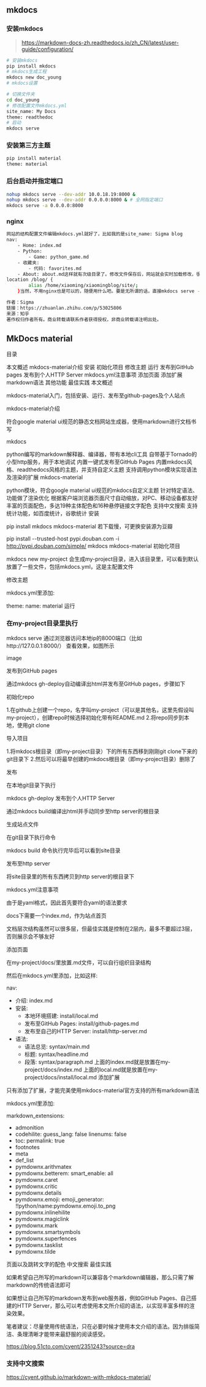 ## mkdocs

### 安装mkdocs

> https://markdown-docs-zh.readthedocs.io/zh_CN/latest/user-guide/configuration/

```bash
# 安装mkdocs
pip install mkdocs
# mkdocs生成工程
mkdocs new doc_young
# mkdocs设置

# 切换文件夹
cd doc_young
# 修改配置文件mkdocs.yml
site_name: My Docs
theme: readthedoc
# 启动
mkdocs serve
```

### 安装第三方主题

```bash
pip install material
theme: material
```

### 后台启动并指定端口

```bash
nohup mkdocs serve --dev-addr 10.0.18.19:8000 &
nohup mkdocs serve --dev-addr 0.0.0.0:8000 & # 全网指定端口
mkdocs serve -a 0.0.0.0:8000
```

### nginx

```bash
网站的结构配置文件编辑mkdocs.yml就好了，比如我的是site_name: Sigma blog
nav:
    - Home: index.md
    - Python:
        - Game: python_game.md
    - 收藏夹:
        - 代码: favorites.md
    - About: about.md这样就有次级目录了。修改文件保存后，网站就会实时加载修改，很方便。做好了后要发布，执行命令mkdocs build把site文件夹的东西拷到服务器就好了，至此大功告成。我服务器用的是nginx，原来已经有网站了，所以就做了nginx端口转发，之前用的uwsgi，有点转不过弯来，google了下其实转到静态文件所在的目录就好了。
location /blog/ {
        alias /home/xiaoming/xiaomingblog/site/;
	}当然，不用nginx也是可以的，随便用什么吧。要是无所谓的话，直接mkdocs serve -a 0.0.0.0:8000就ok，简单粗暴。反正性能安全神马的，那都是后话了。

作者：Sigma
链接：https://zhuanlan.zhihu.com/p/53025806
来源：知乎
著作权归作者所有。商业转载请联系作者获得授权，非商业转载请注明出处。
```

## MkDocs material

目录

本文概述
mkdocs-material介绍
安装
初始化项目
修改主题
运行
发布到GitHub pages
发布到个人HTTP Server
mkdocs.yml注意事项
添加页面
添加扩展
markdown语法
其他功能
最佳实践
本文概述

mkdocs-material入门，包括安装、运行、发布至github-pages及个人站点

mkdocs-material介绍

符合google material ui规范的静态文档网站生成器，使用markdown进行文档书写

mkdocs

python编写的markdown解释器、编译器，带有本地cli工具
自带基于Tornado的小型http服务，用于本地调试
内置一键式发布至GitHub Pages
内置mkdocs风格、readthedocs风格的主题，并支持自定义主题
支持调用python模块实现语法及渲染的扩展
mkdocs-material

python模块，符合google material ui规范的mkdocs自定义主题
针对特定语法、功能做了渲染优化
根据客户端浏览器页面尺寸自动缩放，对PC、移动设备都友好
丰富的页面配色，多达19种主体配色和16种悬停链接文字配色
支持中文搜索
支持统计功能，如百度统计，谷歌统计
安装

pip install mkdocs mkdocs-material
若下载慢，可更换安装源为豆瓣

pip install --trusted-host pypi.douban.com -i http://pypi.douban.com/simple/ mkdocs mkdocs-material
初始化项目

mkdocs new my-project
会生成my-project目录，进入该目录里，可以看到默认放置了一些文件，包括mkdocs.yml，这是主配置文件

修改主题

mkdocs.yml里添加:

theme:
  name: material
运行

### 在my-project目录里执行

mkdocs serve
通过浏览器访问本地ip的8000端口（比如http://127.0.0.1:8000/） 查看效果，如图所示

image

发布到GitHub pages

通过mkdocs gh-deploy自动编译出html并发布至GitHub pages，步骤如下

初始化repo

1.在github上创建一个repo，名字叫my-project（可以是其他名，这里先假设叫my-project），创建repo时候选择初始化带有README.md
2.将repo同步到本地，使用git clone

导入项目

1.将mkdocs根目录（即my-project目录）下的所有东西移到刚刚git clone下来的git目录下
2.然后可以将最早创建的mkdocs根目录（即my-project目录）删除了

发布

在本地git目录下执行

mkdocs gh-deploy
发布到个人HTTP Server

通过mkdocs build编译出html并手动同步至http server的根目录

生成站点文件

在git目录下执行命令

mkdocs build
命令执行完毕后可以看到site目录

发布至http server

将site目录里的所有东西拷贝到http server的根目录下

mkdocs.yml注意事项

由于是yaml格式，因此首先要符合yaml的语法要求

docs下需要一个index.md，作为站点首页

文档层次结构虽然可以很多层，但最佳实践是控制在2层内，最多不要超过3层，否则展示会不够友好

添加页面

在my-project/docs/里放置.md文件，可以自行组织目录结构

然后在mkdocs.yml里添加，比如这样:

nav:
  - 介绍: index.md
  - 安装:
      - 本地环境搭建: install/local.md
      - 发布至GitHub Pages: install/github-pages.md
      - 发布至自己的HTTP Server: install/http-server.md
  - 语法:
      - 语法总览: syntax/main.md
      - 标题: syntax/headline.md
      - 段落: syntax/paragraph.md
上面的index.md就是放置在my-project/docs/index.md
上面的local.md就是放置在my-project/docs/install/local.md
添加扩展

只有添加了扩展，才能完美使用mkdocs-material官方支持的所有markdown语法

mkdocs.yml里添加:

markdown_extensions:
  - admonition
  - codehilite:
      guess_lang: false
      linenums: false
  - toc:
      permalink: true
  - footnotes
  - meta
  - def_list
  - pymdownx.arithmatex
  - pymdownx.betterem:
      smart_enable: all
  - pymdownx.caret
  - pymdownx.critic
  - pymdownx.details
  - pymdownx.emoji:
      emoji_generator: !!python/name:pymdownx.emoji.to_png
  - pymdownx.inlinehilite
  - pymdownx.magiclink
  - pymdownx.mark
  - pymdownx.smartsymbols
  - pymdownx.superfences
  - pymdownx.tasklist
  - pymdownx.tilde


页面以及跳转文字的配色
中文搜索
最佳实践

如果希望自己所写的markdown可以兼容各个markdown编辑器，那么只需了解markdown的传统语法即可

如果想让自己所写的markdown发布到web服务器，例如GitHub Pages、自己搭建的HTTP Server，那么可以考虑使用本文所介绍的语法，以实现丰富多样的渲染效果。

笔者建议：尽量使用传统语法，只在必要时候才使用本文介绍的语法。因为排版简洁、条理清晰才能带来最舒服的阅读感受。

https://blog.51cto.com/cyent/2351243?source=dra


### 支持中文搜索

https://cyent.github.io/markdown-with-mkdocs-material/
